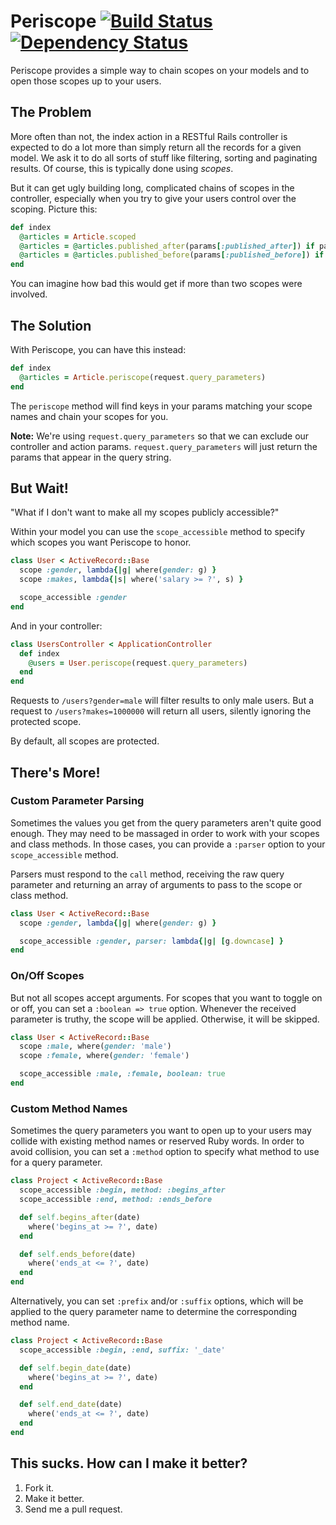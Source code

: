 # Periscope [![Build Status](https://secure.travis-ci.org/laserlemon/periscope.png)](http://travis-ci.org/laserlemon/periscope) [![Dependency Status](https://gemnasium.com/laserlemon/periscope.png)](https://gemnasium.com/laserlemon/periscope)

Periscope provides a simple way to chain scopes on your models and to open those scopes up to your users.

## The Problem

More often than not, the index action in a RESTful Rails controller is expected to do a lot more than simply return all the records for a given model. We ask it to do all sorts of stuff like filtering, sorting and paginating results. Of course, this is typically done using _scopes_.

But it can get ugly building long, complicated chains of scopes in the controller, especially when you try to give your users control over the scoping. Picture this:

```ruby
def index
  @articles = Article.scoped
  @articles = @articles.published_after(params[:published_after]) if params.key?(:published_after)
  @articles = @articles.published_before(params[:published_before]) if params.key?(:published_before)
end
```

You can imagine how bad this would get if more than two scopes were involved.

## The Solution

With Periscope, you can have this instead:

```ruby
def index
  @articles = Article.periscope(request.query_parameters)
end
```

The `periscope` method will find keys in your params matching your scope names and chain your scopes for you.

**Note:** We're using `request.query_parameters` so that we can exclude our controller and action params. `request.query_parameters` will just return the params that appear in the query string.

## But Wait!

"What if I don't want to make all my scopes publicly accessible?"

Within your model you can use the `scope_accessible` method to specify which scopes you want Periscope to honor.

```ruby
class User < ActiveRecord::Base
  scope :gender, lambda{|g| where(gender: g) }
  scope :makes, lambda{|s| where('salary >= ?', s) }

  scope_accessible :gender
end
```

And in your controller:

```ruby
class UsersController < ApplicationController
  def index
    @users = User.periscope(request.query_parameters)
  end
end
```

Requests to `/users?gender=male` will filter results to only male users. But a request to `/users?makes=1000000` will return all users, silently ignoring the protected scope.

By default, all scopes are protected.

## There's More!

### Custom Parameter Parsing

Sometimes the values you get from the query parameters aren't quite good enough. They may need to be massaged in order to work with your scopes and class methods. In those cases, you can provide a `:parser` option to your `scope_accessible` method.

Parsers must respond to the `call` method, receiving the raw query parameter and returning an array of arguments to pass to the scope or class method.

```ruby
class User < ActiveRecord::Base
  scope :gender, lambda{|g| where(gender: g) }

  scope_accessible :gender, parser: lambda{|g| [g.downcase] }
end
```

### On/Off Scopes

But not all scopes accept arguments. For scopes that you want to toggle on or off, you can set a `:boolean => true` option. Whenever the received parameter is truthy, the scope will be applied. Otherwise, it will be skipped.

```ruby
class User < ActiveRecord::Base
  scope :male, where(gender: 'male')
  scope :female, where(gender: 'female')

  scope_accessible :male, :female, boolean: true
end
```

### Custom Method Names

Sometimes the query parameters you want to open up to your users may collide with existing method names or reserved Ruby words. In order to avoid collision, you can set a `:method` option to specify what method to use for a query parameter.

```ruby
class Project < ActiveRecord::Base
  scope_accessible :begin, method: :begins_after
  scope_accessible :end, method: :ends_before

  def self.begins_after(date)
    where('begins_at >= ?', date)
  end

  def self.ends_before(date)
    where('ends_at <= ?', date)
  end
end
```

Alternatively, you can set `:prefix` and/or `:suffix` options, which will be applied to the query parameter name to determine the corresponding method name.

```ruby
class Project < ActiveRecord::Base
  scope_accessible :begin, :end, suffix: '_date'

  def self.begin_date(date)
    where('begins_at >= ?', date)
  end

  def self.end_date(date)
    where('ends_at <= ?', date)
  end
end
```

## This sucks. How can I make it better?

1. Fork it.
2. Make it better.
3. Send me a pull request.

